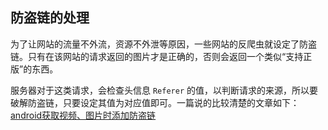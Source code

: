 ## 防盗链的处理

为了让网站的流量不外流，资源不外泄等原因，一些网站的反爬虫就设定了防盗链。只有在该网站的请求返回的图片才是正确的，否则会返回一个类似“支持正版”的东西。

服务器对于这类请求，会检查头信息 ``Referer`` 的值，以判断请求的来源，所以要破解防盗链，只要设定其值为对应值即可。一篇说的比较清楚的文章如下：[android获取视频、图片时添加防盗链](http://blog.csdn.net/wangsf1112/article/details/73188977)